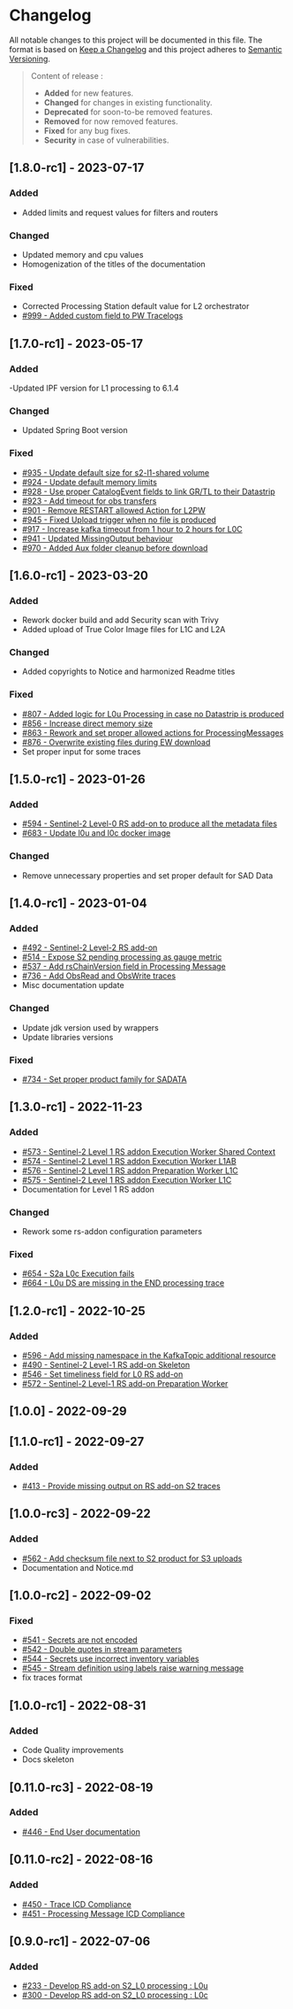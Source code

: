 # Changelog

All notable changes to this project will be documented in this file.
The format is based on [Keep a Changelog](https://keepachangelog.com/en/1.0.0/) and this project adheres to [Semantic Versioning](https://semver.org/spec/v2.0.0.html).
> Content of release :
> - **Added** for new features.
> - **Changed** for changes in existing functionality.
> - **Deprecated** for soon-to-be removed features.
> - **Removed** for now removed features.
> - **Fixed** for any bug fixes.
> - **Security** in case of vulnerabilities.

## [1.8.0-rc1] - 2023-07-17

### Added
- Added limits and request values for filters and routers

### Changed

- Updated memory and cpu values
- Homogenization of the titles of the documentation

### Fixed

- Corrected Processing Station default value for L2 orchestrator
- [#999 - Added custom field to PW Tracelogs](https://github.com/COPRS/rs-issues/issues/999)

## [1.7.0-rc1] - 2023-05-17

### Added

-Updated IPF version for L1 processing to 6.1.4

### Changed

- Updated Spring Boot version

### Fixed

- [#935 - Update default size for s2-l1-shared volume](https://github.com/COPRS/rs-issues/issues/935)
- [#924 - Update default memory limits](https://github.com/COPRS/rs-issues/issues/924)
- [#928 - Use proper CatalogEvent fields to link GR/TL to their Datastrip](https://github.com/COPRS/rs-issues/issues/928)
- [#923 - Add timeout for obs transfers](https://github.com/COPRS/rs-issues/issues/923)
- [#901 - Remove RESTART allowed Action for L2PW](https://github.com/COPRS/rs-issues/issues/901)
- [#945 - Fixed Upload trigger when no file is produced](https://github.com/COPRS/rs-issues/issues/945)
- [#917 - Increase kafka timeout from 1 hour to 2 hours for L0C](https://github.com/COPRS/rs-issues/issues/917)
- [#941 - Updated MissingOutput behaviour](https://github.com/COPRS/rs-issues/issues/941)
- [#970 - Added Aux folder cleanup before download](https://github.com/COPRS/rs-issues/issues/970)

## [1.6.0-rc1] - 2023-03-20

### Added

- Rework docker build and add Security scan with Trivy
- Added upload of True Color Image files for L1C and L2A

### Changed

- Added copyrights to Notice and harmonized Readme titles

### Fixed

- [#807 - Added logic for L0u Processing in case no Datastrip is produced](https://github.com/COPRS/rs-issues/issues/807)
- [#856 - Increase direct memory size](https://github.com/COPRS/rs-issues/issues/856)
- [#863 - Rework and set proper allowed actions for ProcessingMessages](https://github.com/COPRS/rs-issues/issues/863)
- [#876 - Overwrite existing files during EW download](https://github.com/COPRS/rs-issues/issues/876)
- Set proper input for some traces

## [1.5.0-rc1] - 2023-01-26

### Added

- [#594 - Sentinel-2 Level-0 RS add-on to produce all the metadata files](https://github.com/COPRS/rs-issues/issues/594)
- [#683 - Update l0u and l0c docker image](https://github.com/COPRS/rs-issues/issues/683)

### Changed

- Remove unnecessary properties and set proper default for SAD Data

## [1.4.0-rc1] - 2023-01-04

### Added

- [#492 - Sentinel-2 Level-2 RS add-on](https://github.com/COPRS/rs-issues/issues/492)
- [#514 - Expose S2 pending processing as gauge metric](https://github.com/COPRS/rs-issues/issues/514)
- [#537 - Add rsChainVersion field in Processing Message](https://github.com/COPRS/rs-issues/issues/537)
- [#736 - Add ObsRead and ObsWrite traces](https://github.com/COPRS/rs-issues/issues/736)
- Misc documentation update

### Changed

- Update jdk version used by wrappers
- Update libraries versions

### Fixed

- [#734 - Set proper product family for SADATA](https://github.com/COPRS/rs-issues/issues/734)

## [1.3.0-rc1] - 2022-11-23

### Added

- [#573 - Sentinel-2 Level 1 RS addon Execution Worker Shared Context](https://github.com/COPRS/rs-issues/issues/573)
- [#574 - Sentinel-2 Level 1 RS addon Execution Worker L1AB](https://github.com/COPRS/rs-issues/issues/574)
- [#576 - Sentinel-2 Level 1 RS addon Preparation Worker L1C](https://github.com/COPRS/rs-issues/issues/576)
- [#575 - Sentinel-2 Level 1 RS addon Execution Worker L1C](https://github.com/COPRS/rs-issues/issues/575)
- Documentation for Level 1 RS addon

### Changed

- Rework some rs-addon configuration parameters

### Fixed

- [#654 - S2a L0c Execution fails](https://github.com/COPRS/rs-issues/issues/654)
- [#664 - L0u DS are missing in the END processing trace](https://github.com/COPRS/rs-issues/issues/664)

## [1.2.0-rc1] - 2022-10-25

### Added

- [#596 - Add missing namespace in the KafkaTopic additional resource](https://github.com/COPRS/rs-issues/issues/596)
- [#490 - Sentinel-2 Level-1 RS add-on Skeleton](https://github.com/COPRS/rs-issues/issues/490)
- [#546 - Set timeliness field for L0 RS add-on](https://github.com/COPRS/rs-issues/issues/546)
- [#572 - Sentinel-2 Level-1 RS add-on Preparation Worker](https://github.com/COPRS/rs-issues/issues/572)

## [1.0.0] - 2022-09-29

## [1.1.0-rc1] - 2022-09-27

### Added

- [#413 - Provide missing output on RS add-on S2 traces](https://github.com/COPRS/rs-issues/issues/413)

## [1.0.0-rc3] - 2022-09-22

### Added

- [#562 - Add checksum file next to S2 product for S3 uploads](https://github.com/COPRS/rs-issues/issues/562)
- Documentation and Notice.md

## [1.0.0-rc2] - 2022-09-02

### Fixed

- [#541 - Secrets are not encoded](https://github.com/COPRS/rs-issues/issues/541)
- [#542 - Double quotes in stream parameters](https://github.com/COPRS/rs-issues/issues/542)
- [#544 - Secrets use incorrect inventory variables](https://github.com/COPRS/rs-issues/issues/544)
- [#545 - Stream definition using labels raise warning message](https://github.com/COPRS/rs-issues/issues/545)
- fix traces format

## [1.0.0-rc1] - 2022-08-31

### Added

- Code Quality improvements
- Docs skeleton

## [0.11.0-rc3] - 2022-08-19

### Added

- [#446 - End User documentation](https://github.com/COPRS/rs-issues/issues/446)

## [0.11.0-rc2] - 2022-08-16

### Added

- [#450 - Trace ICD Compliance](https://github.com/COPRS/rs-issues/issues/450)
- [#451 - Processing Message ICD Compliance](https://github.com/COPRS/rs-issues/issues/451)

## [0.9.0-rc1] - 2022-07-06

### Added

- [#233 - Develop RS add-on S2_L0 processing : L0u](https://github.com/COPRS/rs-issues/issues/233)
- [#300 - Develop RS add-on S2_L0 processing : L0c](https://github.com/COPRS/rs-issues/issues/300)
